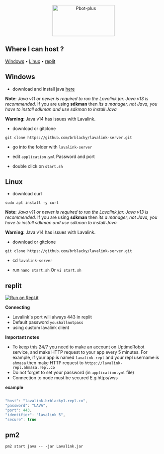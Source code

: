 
<!-- PROJECT LOGO -->
<p align="center">
  <a href="https://github.com/brblacky/lavalink-server">
    <img src="https://media.discordapp.net/attachments/902568151731015770/936134410737180703/059C7F8B-2A75-4AF7-9DCA-B4C13E826D22.png" alt="Pbot-plus" width="200" height="100">
  </a>
</p>

## Where I can host ?
[Windows](https://github.com/brblacky/lavalink-server#windows)
• [Linux](https://github.com/brblacky/lavalink-server#linux)
• [replit](https://github.com/brblacky/lavalink-server#replit)
## Windows 
- download and install java [here](https://adoptopenjdk.net/) 

**Note**: _Java v11 or newer is required to run the Lavalink.jar. Java v13 is recommended._ If you are using **sdkman** then _its a manager, not Java, you have to install sdkman and use sdkman to install Java_

**Warning**: Java v14 has issues with Lavalink.

- download or gitclone 
```
git clone https://github.com/brblacky/lavalink-server.git
```
- go into the folder with `lavalink-server`

- edit `application.yml` Password and port 

- double click on `start.sh`

## Linux
- download curl
```
sudo apt install -y curl
```

**Note**: _Java v11 or newer is required to run the Lavalink.jar. Java v13 is recommended._ If you are using **sdkman** then _its a manager, not Java, you have to install sdkman and use sdkman to install Java_

**Warning**: Java v14 has issues with Lavalink.

- download or gitclone 
```
git clone https://github.com/brblacky/lavalink-server.git
```
- cd `lavalink-server`

- run `nano start.sh` Or `vi start.sh`

## replit 

[![Run on Repl.it](https://repl.it/badge/github/brblacky/lavalink-server)](https://repl.it/github/brblacky/lavalink-server)

**Connecting**
- Lavalink's port will always 443 in replit
- Default password `youshallnotpass`
- using custom lavalink client

**Important notes**
- To keep this 24/7 you need to make an account on UptimeRobot service, and make HTTP request to your app every 5 minutes. For example, if your app is named `lavalink-repl` and your repl username is `ahmasa` then make HTTP request to `https://lavalink-repl.ahmasa.repl.co`
- Do not forget to set your password (in `application.yml` file)
- Connection to node must be secured E.g https/wss

**example**
```js

"host": "lavalink.brblacky1.repl.co",
"password": "LAVA",
"port": 443,
"identifier": "lavalink 5",     
"secure": true

```


## pm2 
`pm2 start java -- -jar Lavalink.jar`
